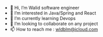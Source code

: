 - 👋 Hi, I’m Walid software engineer
- 👀 I’m interested in Java/Spring and React
- 🌱 I’m currently learning Devops
- 💞️ I’m looking to collaborate on any project
- 📫 How to reach me : wldblm@icloud.com

